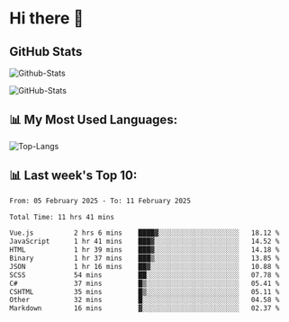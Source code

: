 # Hi there 👋

## GitHub Stats
![Github-Stats](https://github-readme-stats-sigma-five.vercel.app/api?username=ltorson&show_icons=true&theme=radical&count_private=true&show=reviews,discussions_started,discussions_answered,prs_merged,prs_merged_percentage)

![GitHub-Stats](https://github-readme-stats.vercel.app/api/wakatime?username=LeeTorson&theme=synthwave&size_weight=0.5&count_weight=0.5&title_color=36F9F6&langs_count=10&count_private=true)

## 📊 My Most Used Languages:
![Top-Langs](https://github-readme-stats-sigma-five.vercel.app/api/top-langs/?username=LTorson&layout=compact&langs_count=10)


## 📊 Last week's Top 10:
<!--START_SECTION:waka-->

```txt
From: 05 February 2025 - To: 11 February 2025

Total Time: 11 hrs 41 mins

Vue.js          2 hrs 6 mins    ████▓░░░░░░░░░░░░░░░░░░░░   18.12 %
JavaScript      1 hr 41 mins    ███▓░░░░░░░░░░░░░░░░░░░░░   14.52 %
HTML            1 hr 39 mins    ███▓░░░░░░░░░░░░░░░░░░░░░   14.18 %
Binary          1 hr 37 mins    ███▒░░░░░░░░░░░░░░░░░░░░░   13.85 %
JSON            1 hr 16 mins    ██▓░░░░░░░░░░░░░░░░░░░░░░   10.88 %
SCSS            54 mins         ██░░░░░░░░░░░░░░░░░░░░░░░   07.78 %
C#              37 mins         █▒░░░░░░░░░░░░░░░░░░░░░░░   05.41 %
CSHTML          35 mins         █▒░░░░░░░░░░░░░░░░░░░░░░░   05.11 %
Other           32 mins         █░░░░░░░░░░░░░░░░░░░░░░░░   04.58 %
Markdown        16 mins         ▓░░░░░░░░░░░░░░░░░░░░░░░░   02.37 %
```

<!--END_SECTION:waka-->
